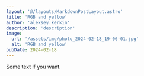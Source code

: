 ```yaml
---
layout: '@/layouts/MarkdownPostLayout.astro'
title: 'RGB and yellow'
author: 'aleksey.kerkin'
description: 'description'
image:
  url: '/assets/img/photo_2024-02-18_19-06-01.jpg'
  alt: 'RGB and yellow'
pubDate: 2024-02-18
---
```


Some text if you want.
